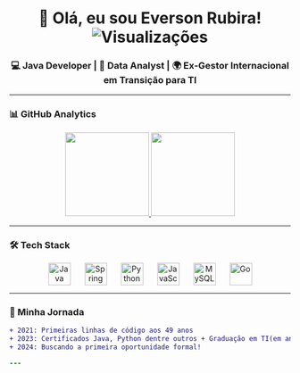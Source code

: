 <h1 align="center">
  👋 Olá, eu sou Everson Rubira!
  <img src="https://komarev.com/ghpvc/?username=EversonRubira&label=PROFILE+VIEWS&color=blue&style=flat-square" alt="Visualizações"> 
</h1>

<h3 align="center">
  💻 Java Developer | 🐍 Data Analyst | 🌍 Ex-Gestor Internacional em Transição para TI
</h3>

---

### 📊 GitHub Analytics  
<div align="center">
  <a href="https://github.com/EversonRubira">
    <!-- Gráfico com tema escuro e borda sutil -->
    <img height="150em" src="https://github-readme-stats.vercel.app/api?username=EversonRubira&show_icons=true&theme=dark&bg_color=0d1117&hide_border=true&include_all_commits=true&count_private=true"/>
    <img height="150em" src="https://github-readme-stats.vercel.app/api/top-langs/?username=EversonRubira&layout=compact&theme=dark&bg_color=0d1117&hide_border=true"/>
  </a>
</div>

---

### 🛠 Tech Stack  
<div align="center" style="display: flex; justify-content: center; flex-wrap: wrap; gap: 25px;">
  <img src="https://cdn.jsdelivr.net/gh/devicons/devicon/icons/java/java-original.svg" width="40" title="Java">
  <img src="https://cdn.jsdelivr.net/gh/devicons/devicon/icons/spring/spring-original.svg" width="40" title="Spring Boot">
  <img src="https://cdn.jsdelivr.net/gh/devicons/devicon/icons/python/python-original.svg" width="40" title="Python">
  <img src="https://cdn.jsdelivr.net/gh/devicons/devicon/icons/javascript/javascript-original.svg" width="40" title="JavaScript">
  <img src="https://cdn.jsdelivr.net/gh/devicons/devicon/icons/mysql/mysql-original.svg" width="40" title="MySQL">
  <img src="https://cdn.jsdelivr.net/gh/devicons/devicon/icons/go/go-original.svg" width="40" title="Go">
</div>

---

### 📌 Minha Jornada  
```diff
+ 2021: Primeiras linhas de código aos 49 anos
+ 2023: Certificados Java, Python dentre outros + Graduação em TI(em andamento)
+ 2024: Buscando a primeira oportunidade formal!

---
  
